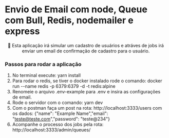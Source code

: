 # Envio de Email com node, Queue com Bull, Redis, nodemailer e express
<p align="center">🚀 Esta aplicação irá simular um cadastro de usuários e atráves de jobs irá enviar um email de confirmação de cadastro para o usuário.  </p>

### Passos para rodar a aplicação
1. No terminal execute: yarn install
2. Para rodar o redis, se tiver o docker instalado rode o comando: docker run --name redis -p 6379:6379 -d -t redis:alpine
3. Renomeie o arquivo .env-example para .env e insira as configurações de email.
4. Rode o servidor com o comando: yarn dev
5. Com o postman faça um post na rota: http://localhost:3333/users  com os dados: {"name": "Example Name","email": "teste@teste.com","password": "teste@234"}
6. Acompanhe o processo dos jobs pela rota: http://localhost:3333/admin/queues/ 



